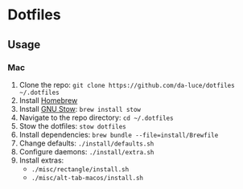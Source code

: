 # Dotfiles

## Usage

### Mac

1. Clone the repo: `git clone https://github.com/da-luce/dotfiles ~/.dotfiles`
2. Install [Homebrew](https://brew.sh/)
3. Install [GNU Stow](https://www.gnu.org/software/stow/): `brew install stow`
4. Navigate to the repo directory: `cd ~/.dotfiles`
5. Stow the dotfiles: `stow dotfiles`
6. Install dependencies: `brew bundle --file=install/Brewfile`
7. Change defaults: `./install/defaults.sh`
8. Configure daemons: `./install/extra.sh`
9. Install extras:
   - `./misc/rectangle/install.sh`
   - `./misc/alt-tab-macos/install.sh`
